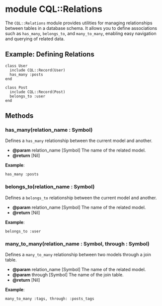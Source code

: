 # module CQL::Relations

The `CQL::Relations` module provides utilities for managing relationships between tables in a database schema. It allows you to define associations such as `has_many`, `belongs_to`, and `many_to_many`, enabling easy navigation and querying of related data.

## Example: Defining Relations

```crystal
class User
  include CQL::Record(User)
  has_many :posts
end

class Post
  include CQL::Record(Post)
  belongs_to :user
end
```

## Methods

### has_many(relation_name : Symbol)

Defines a `has_many` relationship between the current model and another.

- **@param** relation_name \[Symbol] The name of the related model.
- **@return** \[Nil]

**Example**:

```crystal
has_many :posts
```

### belongs_to(relation_name : Symbol)

Defines a `belongs_to` relationship between the current model and another.

- **@param** relation_name \[Symbol] The name of the related model.
- **@return** \[Nil]

**Example**:

```crystal
belongs_to :user
```

### many_to_many(relation_name : Symbol, through : Symbol)

Defines a `many_to_many` relationship between two models through a join table.

- **@param** relation_name \[Symbol] The name of the related model.
- **@param** through \[Symbol] The name of the join table.
- **@return** \[Nil]

**Example**:

```crystal
many_to_many :tags, through: :posts_tags
```
